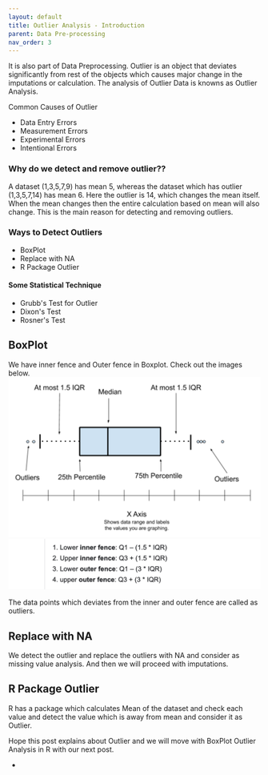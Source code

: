 ```yaml
---
layout: default
title: Outlier Analysis - Introduction
parent: Data Pre-processing
nav_order: 3
---
```


It is also part of Data Preprocessing. Outlier is an object that deviates significantly from rest of the objects which causes major change in the imputations or calculation. The analysis of Outlier Data is knowns as Outlier Analysis.   

Common Causes of Outlier
- Data Entry Errors
- Measurement Errors
- Experimental Errors
- Intentional Errors   

### Why do we detect and remove outlier??
A dataset (1,3,5,7,9) has mean 5, whereas the dataset which has outlier (1,3,5,7,14) has mean 6. Here the outlier is 14, which changes the mean itself. When the mean changes then the entire calculation based on mean will also change. This is the main reason for detecting and removing outliers.

### Ways to Detect Outliers
- BoxPlot
- Replace with NA
- R Package Outlier
#### Some Statistical Technique
- Grubb's Test for Outlier
- Dixon's Test
- Rosner's Test  

## BoxPlot 
We have inner fence and Outer fence in Boxplot. Check out the images below.  
![](/assets/images/DP/outlier-analysis-introduction/p1.png)   
![](/assets/images/DP/outlier-analysis-introduction/p2.png)   

The data points which deviates from the inner and outer fence are called as outliers.

## Replace with NA
We detect the outlier and replace the outliers with NA and consider as missing value analysis. And then we will proceed with imputations. 

## R Package Outlier
R has a package which calculates Mean of the dataset and check each value and detect the value which is away from mean and consider it as Outlier. 

Hope this post explains about Outlier and we will move with BoxPlot Outlier Analysis in R with our next post.


- 
